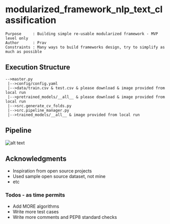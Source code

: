 # modularized_framework_nlp_text_classification

```
Purpose		: Building simple re-usable modularized framework - MVP level only
Author		: Prav
Constraints	: Many ways to build frameworks design, try to simplify as much as possible
```
## Execution Structure
	-->master.py
	 |-->config/config.yaml
	 |-->data/train.csv & test.csv & please download & image provided from local run
	 |-->pretrained_models/__all__ & please download & image provided from local run
	 |-->src.generate_cv_folds.py
	 |-->src.pipeline_manager.py
	 |-->trained_models/__all__ & image provided from local run
## Pipeline

![alt text](https://github.com/PraveenAdepu/modularized_framework_nlp_text_classification/framework_pipeline.PNG)
	 
## Acknowledgments

* Inspiration from open source projects
* Used sample open source dataset, not mine
* etc

### Todos - as time permits

 - Add MORE algorithms
 - Write more test cases
 - Write more comments and PEP8 standard checks
 
